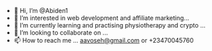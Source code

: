 - 👋 Hi, I’m @Abiden1
- 👀 I’m interested in web development and affiliate marketing...
- 🌱 I’m currently learning and practising physiotherapy and crypto ...
- 💞️ I’m looking to collaborate on ...
- 📫 How to reach me ... aavoseh@gmail.com or +23470045760

<!---
Abiden1/Abiden1 is a ✨ special ✨ repository because its `README.md` (this file) appears on your GitHub profile.
You can click the Preview link to take a look at your changes.
--->
